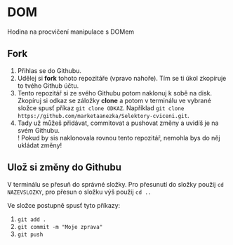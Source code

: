 # DOM
Hodina na procvičení manipulace s DOMem
## Fork 
1. Přihlas se do Githubu.
2. Udělej si **fork** tohoto repozitáře (vpravo nahoře). Tím se ti úkol zkopíruje to tvého Github účtu.  
3. Tento repozitář si ze svého Githubu potom naklonuj k sobě na disk.
Zkopíruj si odkaz se záložky **clone** a potom v terminálu ve vybrané složce spusť příkaz `git clone ODKAZ`. Například `git clone https://github.com/marketaanezka/Selektory-cviceni.git`.
4. Tady už můžeš přidávat, commitovat a pushovat změny a uvidíš je na svém Githubu.  
! Pokud by sis naklonovala rovnou tento repozitář, nemohla bys do něj ukládat změny! 

## Ulož si změny do Githubu

V terminálu se přesuň do správné složky. Pro přesunutí do složky použij `cd NAZEVSLOZKY`, pro přesun o složku výš použij `cd ..`

Ve složce postupně spusť tyto příkazy:     
1. `git add .`
2. `git commit -m "Moje zprava"`
3. `git push`


